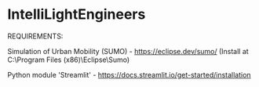 # IntelliLightEngineers
 
REQUIREMENTS:

Simulation of Urban Mobility (SUMO) - https://eclipse.dev/sumo/ (Install at C:\Program Files (x86)\Eclipse\Sumo)

Python module 'Streamlit' - https://docs.streamlit.io/get-started/installation
